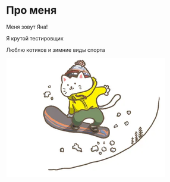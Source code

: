 # Про меня

Меня зовут Яна!

Я крутой тестировщик 

Люблю котиков и зимние виды спорта 

![alt text](image.png)